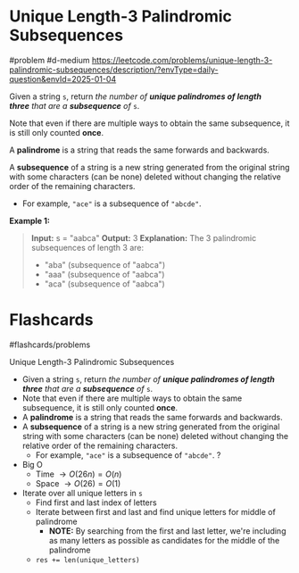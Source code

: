 # Unique Length-3 Palindromic Subsequences
#problem #d-medium 
https://leetcode.com/problems/unique-length-3-palindromic-subsequences/description/?envType=daily-question&envId=2025-01-04

Given a string `s`, return _the number of **unique palindromes of length three** that are a **subsequence** of_ `s`.

Note that even if there are multiple ways to obtain the same subsequence, it is still only counted **once**.

A **palindrome** is a string that reads the same forwards and backwards.

A **subsequence** of a string is a new string generated from the original string with some characters (can be none) deleted without changing the relative order of the remaining characters.

- For example, `"ace"` is a subsequence of `"abcde"`.

**Example 1:**
> **Input:** s = "aabca"
> **Output:** 3
> **Explanation:** The 3 palindromic subsequences of length 3 are:
>  - "aba" (subsequence of "aabca")
>  - "aaa" (subsequence of "aabca")
>  - "aca" (subsequence of "aabca")

# Flashcards
#flashcards/problems 

Unique Length-3 Palindromic Subsequences
- Given a string `s`, return _the number of **unique palindromes of length three** that are a **subsequence** of_ `s`.
- Note that even if there are multiple ways to obtain the same subsequence, it is still only counted **once**.
- A **palindrome** is a string that reads the same forwards and backwards.
- A **subsequence** of a string is a new string generated from the original string with some characters (can be none) deleted without changing the relative order of the remaining characters.
	- For example, `"ace"` is a subsequence of `"abcde"`.
?
- Big O
	- Time $\to O(26n) = O(n)$
	- Space $\to O(26) = O(1)$
- Iterate over all unique letters in `s`
	- Find first and last index of letters
	- Iterate between first and last and find unique letters for middle of palindrome
		- **NOTE:** By searching from the first and last letter, we're including as many letters as possible as candidates for the middle of the palindrome
	- `res += len(unique_letters)`
<!--SR:!2025-01-24,2,230-->